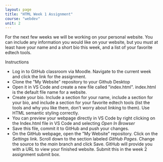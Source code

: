 ```yaml
---
layout: page
title: "HTML Week 1 Assignment"
course: "webdev"
unit: 2
---
```


For the next few weeks we will be working on your personal website. You can include any information you would like on your website, but you must at least have your name and a short bio this week, and a list of your favorite edtech tools.

Instructions
* Log in to GitHub classroom via Moodle. Navigate to the current week and click the link for the assignment. 
* Clone the "My Website" repository to your Github Desktop
* Open it in VS Code and create a new file called "index.html". index.html is the default file name for a website.
* Create your bio. Include a section for your name, include a section for your bio, and include a section for your favorite edtech tools (list the tools and why you like them, don't worry about linking to them). Use HTML semantic styling correctly.
* You can preview your webpage directly in VS Code by right clicking on the Index.html file in VS Code and selecting *Open In Browser*  
* Save this file, commit it to GitHub and push your changes.
* On the GitHub webpage, open the "My Website" repository. Click on the *Settings* link. Scroll down to the section labeled *GitHub Pages*. Change the source to the *main* branch and click Save. GitHub will provide you with a URL to view your finished website. Submit this in the week 2 assignment submit box. 